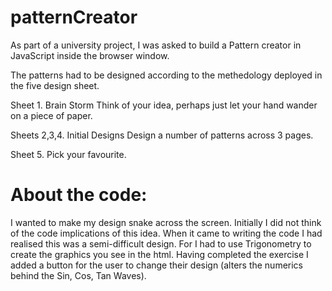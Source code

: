 # patternCreator
As part of a university project, I was asked to build a Pattern creator in JavaScript inside the browser window.

The patterns had to be designed according to the methedology deployed in the five design sheet.

Sheet 1. Brain Storm
  Think of your idea, perhaps just let your hand wander on a piece of paper.
 
Sheets 2,3,4. Initial Designs
  Design a number of patterns across 3 pages.

Sheet 5.
  Pick your favourite.
  
# About the code:
I wanted to make my design snake across the screen. Initially I did not think of the code implications of this idea.
When it came to writing the code I had realised this was a semi-difficult design. For I had to use Trigonometry to create the
graphics you see in the html.
Having completed the exercise I added a button for the user to change their design (alters the numerics behind the Sin, Cos, Tan Waves).

